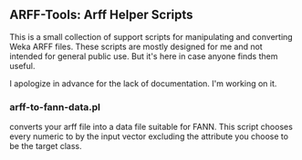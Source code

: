 ## ARFF-Tools: Arff Helper Scripts

This is a small collection of support scripts for manipulating and converting Weka ARFF files.
These scripts are mostly designed for me and not intended for general public use. But it's here in case anyone finds them useful.

I apologize in advance for the lack of documentation. I'm working on it.

### arff-to-fann-data.pl
converts your arff file into a data file suitable for FANN. This script chooses every numeric to by the input vector excluding the attribute you choose to be the target class.


